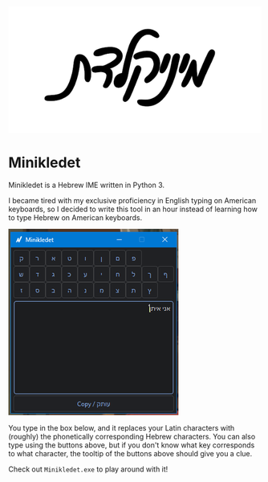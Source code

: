 ![logo](https://github.com/EHowardHill/Minikledet/blob/main/resources/mini%20logo.png?raw=true)

# Minikledet

Minikledet is a Hebrew IME written in Python 3.

I became tired with my exclusive proficiency in English typing on American keyboards, so I decided to write this tool in an hour instead of learning how to type Hebrew on American keyboards.

![Screenshot](https://github.com/EHowardHill/Minikledet/blob/main/resources/screenshot.png?raw=true)

You type in the box below, and it replaces your Latin characters with (roughly) the phonetically corresponding Hebrew characters. You can also type using the buttons above, but if you don't know what key corresponds to what character, the tooltip of the buttons above should give you a clue.

Check out `Minikledet.exe` to play around with it!
